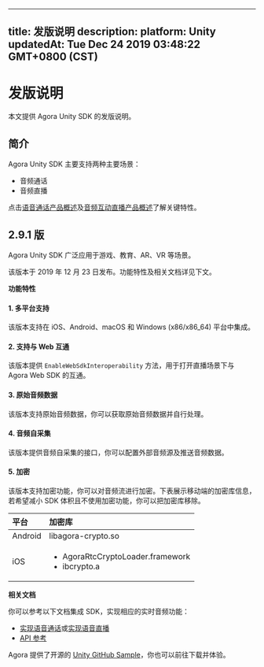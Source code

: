 
---
title: 发版说明
description: 
platform: Unity
updatedAt: Tue Dec 24 2019 03:48:22 GMT+0800 (CST)
---
# 发版说明
本文提供 Agora Unity SDK 的发版说明。

## 简介
 
Agora Unity SDK 主要支持两种主要场景：
 
- 音频通话
- 音频直播
 
点击[语音通话产品概述](../../cn/Audio%20Broadcast/product_voice.md)及[音频互动直播产品概述](../../cn/Audio%20Broadcast/product_live_audio.md)了解关键特性。

 ## **2.9.1 版**

Agora Unity SDK 广泛应用于游戏、教育、AR、VR 等场景。

该版本于 2019 年 12 月 23 日发布。功能特性及相关文档详见下文。

**功能特性**

#### 1. 多平台支持

该版本支持在 iOS、Android、macOS 和 Windows (x86/x86_64) 平台中集成。

#### 2. 支持与 Web 互通

该版本提供 `EnableWebSdkInteroperability` 方法，用于打开直播场景下与 Agora Web SDK 的互通。

#### 3. 原始音频数据

该版本支持原始音频数据，你可以获取原始音频数据并自行处理。

#### 4. 音频自采集

该版本提供音频自采集的接口，你可以配置外部音频源及推送音频数据。

#### 5. 加密

该版本支持加密功能，你可以对音频流进行加密。下表展示移动端的加密库信息，若希望减小 SDK 体积且不使用加密功能，你可以把加密库移除。

   | 平台    | 加密库                                     |
   | :------ | :----------------------------------------- |
   | Android | libagora-crypto.so                         |
   | iOS     | <ul><li>AgoraRtcCryptoLoader.framework <li>ibcrypto.a</li></ul> |

**相关文档**

你可以参考以下文档集成 SDK，实现相应的实时音频功能：

- [实现语音通话](../../cn/Audio%20Broadcast/start_call_audio_unity.md)或[实现语音直播](../../cn/Audio%20Broadcast/start_live_audio_unity.md)
- [API 参考](https://docs.agora.io/cn/Audio%20Broadcast/API%20Reference/unity/index.html)

Agora 提供了开源的 [Unity GitHub Sample](https://github.com/AgoraIO/Voice-Call-for-Mobile-Gaming/tree/2.9.1.42/Basic-Voice-Call-for-Gaming/Hello-Unity3D-Agora)，你也可以前往下载并体验。
